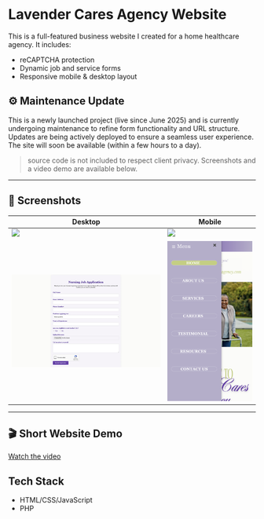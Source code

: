 # Lavender Cares Agency Website

This is a full-featured business website I created for a home healthcare agency. It includes:

- reCAPTCHA protection
- Dynamic job and service forms
- Responsive mobile & desktop layout

## ⚙️ Maintenance Update
This is a newly launched project (live since June 2025) and is currently undergoing maintenance to refine form functionality and URL structure. Updates are being actively deployed to ensure a seamless user experience.
The site will soon be available (within a few hours to a day). 

> source code is not included to respect client privacy. Screenshots and a video demo are available below.

---

## 📸 Screenshots

| Desktop | Mobile |
|--------|--------|
| ![](screenshots/homepage-screenshot.png) | ![](screenshots/homepage-screenshot-mobile.PNG) |
| ![](screenshots/careers-page-screenshot.png) | ![](screenshots/menu-bar-screenshot-mobile.PNG) |

---

## 🎬 Short Website Demo
[Watch the video](Website-Demo.mov)

## Tech Stack
- HTML/CSS/JavaScript
- PHP
